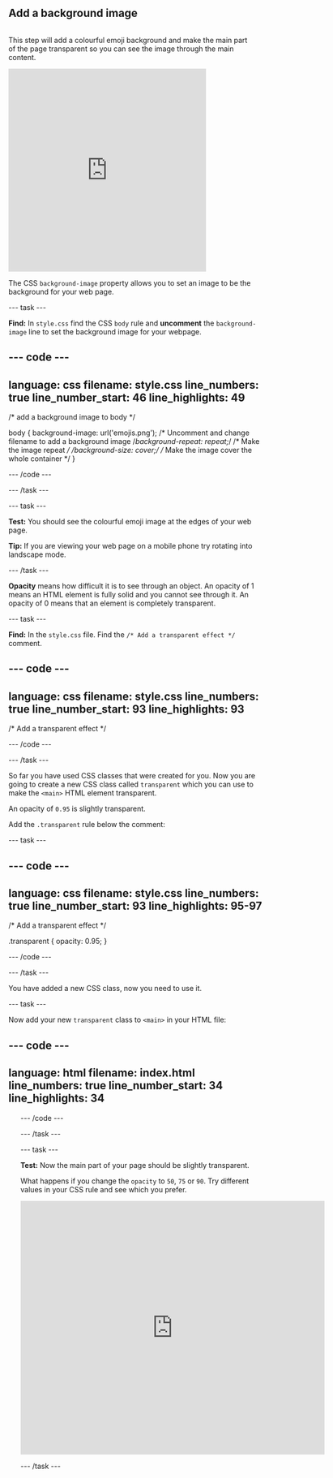 ## Add a background image

<div style="display: flex; flex-wrap: wrap">
<div style="flex-basis: 200px; flex-grow: 1; margin-right: 15px;">

This step will add a colourful emoji background and make the main part of the page transparent so you can see the image through the main content. 

</div>
<div>
<iframe src="https://trinket.io/embed/html/dace865226?outputOnly=true" width="390" height="400" frameborder="0" marginwidth="0" marginheight="0" allowfullscreen></iframe>
</div>
</div>

The CSS `background-image` property allows you to set an image to be the background for your web page.

--- task ---

**Find:** In `style.css` find the CSS `body` rule and **uncomment** the `background-image` line to set the background image for your webpage.

--- code ---
---
language: css filename: style.css line_numbers: true line_number_start: 46
line_highlights: 49
---
/* add a background image to body */

body { background-image: url('emojis.png'); /* Uncomment and change filename to add a background image /*background-repeat: repeat;*/ /* Make the image repeat */ /*background-size: cover;*/ /* Make the image cover the whole container */ }

--- /code ---

--- /task ---

--- task ---

**Test:** You should see the colourful emoji image at the edges of your web page.

**Tip:** If you are viewing your web page on a mobile phone try rotating into landscape mode.

--- /task ---

**Opacity** means how difficult it is to see through an object. An opacity of 1 means an HTML element is fully solid and you cannot see through it. An opacity of 0 means that an element is completely transparent.

--- task ---

**Find:** In the `style.css` file. Find the `/* Add a transparent effect */` comment.

--- code ---
---
language: css filename: style.css line_numbers: true line_number_start: 93
line_highlights: 93
---

/* Add a transparent effect */


--- /code ---

--- /task ---

So far you have used CSS classes that were created for you. Now you are going to create a new CSS class called `transparent` which you can use to make the `<main>` HTML element transparent.

An opacity of `0.95` is slightly transparent.

Add the `.transparent` rule below the comment:

--- task ---

--- code ---
---
language: css filename: style.css line_numbers: true line_number_start: 93
line_highlights: 95-97
---

/* Add a transparent effect */

.transparent { opacity: 0.95; }

--- /code ---

--- /task ---

You have added a new CSS class, now you need to use it.

--- task ---

Now add your new `transparent` class to `<main>` in your HTML file:

--- code ---
---
language: html filename: index.html line_numbers: true line_number_start: 34
line_highlights: 34
---

<main class="transparent"> <section class="wrap">    
<ol class="wide">

--- /code ---

--- /task ---

--- task ---

**Test:** Now the main part of your page should be slightly transparent.

What happens if you change the `opacity` to `50`, `75` or `90`. Try different values in your CSS rule and see which you prefer.

<div>
<iframe src="https://trinket.io/embed/html/dace865226?outputOnly=true" width="600" height="500" frameborder="0" marginwidth="0" marginheight="0" allowfullscreen></iframe>
</div>

--- /task ---
